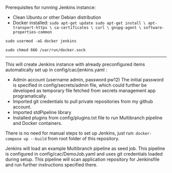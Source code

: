 Prerequisites for running Jenkins instance:
- Clean Ubuntu or other Debian distribution
- Docker installed: `
	sudo apt-get update
	sudo apt-get install \
	    apt-transport-https \
	    ca-certificates \
	    curl \
	    gnupg-agent \
	    software-properties-common
`

`sudo usermod -aG docker jenkins`

`sudo chmod 666 /var/run/docker.sock`

--- 
This will create Jenkins instance with already preconfigured items automatically set up in config/cac/jenkins.yaml :
- Admin account (username admin, password pw12) The initial password is specified in config/secrets/admin file, which could further be developed as temporary file fetched from secrets management app programatically.
- Imported git credentials to pull private repositories from my github account.
- Imported stdPipeline library
- Installed plugins from config/plugins.txt file to run Multibranch pipeline and Docker containers.

There is no need for manual steps to set up Jenkins, just run:
` docker-compose up --build ` from root folder of this repository.

Jenkins will load an example Multibranch pipeline as seed job. This pipeline is configured in config/cac/DemoJob.yaml and uses git credentials loaded during setup. This pipeline will scan application repository for Jenkinsfile and run further instructions specified there.
